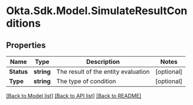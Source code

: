 # Okta.Sdk.Model.SimulateResultConditions

## Properties

Name | Type | Description | Notes
------------ | ------------- | ------------- | -------------
**Status** | **string** | The result of the entity evaluation | [optional] 
**Type** | **string** | The type of condition | [optional] 

[[Back to Model list]](../README.md#documentation-for-models) [[Back to API list]](../README.md#documentation-for-api-endpoints) [[Back to README]](../README.md)

